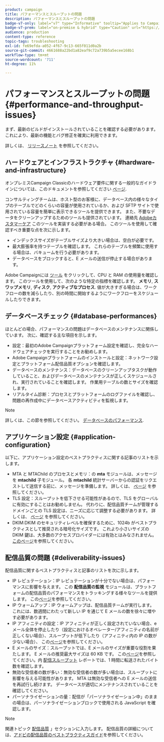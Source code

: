 ```yaml
---
product: campaign
title: パフォーマンスとスループットの問題
description: パフォーマンスとスループットの問題
badge-v7-only: label="v7" type="Informative" tooltip="Applies to Campaign Classic v7 only"
badge-v7-prem: label="on-premise & hybrid" type="Caution" url="https://experienceleague.adobe.com/docs/campaign-classic/using/installing-campaign-classic/architecture-and-hosting-models/hosting-models-lp/hosting-models.html" tooltip="Applies to on-premise and hybrid deployments only"
audience: production
content-type: reference
topic-tags: troubleshooting
exl-id: fe69efda-a052-4f67-9c13-665f011d0a2b
source-git-commit: 4661688a22bd1a82eaf9c72a739b5a5ecee168b1
workflow-type: tm+mt
source-wordcount: '711'
ht-degree: 11%

---
```


# パフォーマンスとスループットの問題{#performance-and-throughput-issues}



まず、最新のビルドがインストールされていることを確認する必要があります。 これにより、最新の機能とバグ修正を確実に利用できます。

詳しくは、 [リリースノート](../../rn/using/latest-release.md) を参照してください。

## ハードウェアとインフラストラクチャ {#hardware-and-infrastructure}

オンプレミスCampaign Classicのハードウェア要件に関する一般的なガイドラインについては、このドキュメントを参照してください [ページ](https://helpx.adobe.com/jp/campaign/kb/hardware-sizing-guide.html).

コンサルティングチームは、ホスト型のお客様に、データベース内の様々なタイプのテーブルでどのくらいの容量が使用されているか、および SFTP サイトで使用されている容量を簡単に表示できるツールを提供できます。 また、不要なデータをクリーンアップするためのツールも提供されています。 連絡先 [Adobeカスタマーケア](https://helpx.adobe.com/jp/enterprise/admin-guide.html/enterprise/using/support-for-experience-cloud.ug.html) このツールを実装する必要がある場合。 このツールを使用して確認すべき重要な点を次に示します。

* インデックスサイズがテーブルサイズより大きい場合は、空白が必要です。
* 最大膨張率を持つテーブルを確認します。 これらのテーブルを頻繁に使用する場合は、バキュームを行う必要があります。
* データベースをブロックすると、E メールの送信が停止する場合があります。

Adobe Campaignには [ツール](../../production/using/monitoring-processes.md#manual-monitoring) をクリックして、CPU と RAM の使用量を確認します。 このツールを使用して、次のような特定の指標を確認します。 **メモリ**, **スワップメモリ**, **ディスク**, **アクティブなプロセス**. 値が大きすぎる場合は、ワークフローの数を減らしたり、別の時間に開始するようにワークフローをスケジュールしたりできます。

## データベースチェック {#database-performances}

ほとんどの場合、パフォーマンスの問題はデータベースのメンテナンスに関係しています。 次に、確認する主な項目を示します。

* 設定：最初のAdobe Campaignプラットフォーム設定を確認し、完全なハードウェアチェックを実行することをお勧めします。
* Adobe Campaignプラットフォームのインストールと設定：ネットワーク設定とプラットフォーム配信品質オプションを確認します。
* データベースのメンテナンス：データベースのクリーンアップタスクが動作していること、およびデータベースのメンテナンスが正しくスケジュールされ、実行されていることを確認します。 作業用テーブルの数とサイズを確認します。
* リアルタイム診断：プロセスとプラットフォームのログファイルを確認し、問題の再作成中にデータベースアクティビティを監視します。

>[!NOTE]
>
>詳しくは、この節を参照してください。 [データベースのパフォーマンス](../../production/using/database-performances.md).

## アプリケーション設定 {#application-configuration}

以下に、アプリケーション設定のベストプラクティスに関する記事のリストを示します。

* MTA と MTAChild のプロセスとメモリ：の **mta** モジュールは、メッセージを **mtachild** 子モジュール。 各 **mtachild** 統計サーバーからの認証をリクエストして送信する前に、メッセージを準備します。 詳しくは、 [ページ](../../installation/using/email-deliverability.md) を参照してください。
* TLS 設定：スループットを低下させる可能性があるので、TLS をグローバルに有効にすることはお勧めしません。 代わりに、配信品質チームが管理するドメインごとの TLS 設定は、ニーズに応じて調整する必要があります。 詳しくは、 [ページ](../../installation/using/email-deliverability.md#mx-configuration) を参照してください。
* DKIM:DKIM のセキュリティレベルを確保するために、1024b がベストプラクティスとして推奨される暗号化サイズです。 これより小さいサイズの DKIM 鍵は、大多数のアクセスプロバイダーには有効とはみなされません。[このページ](https://experienceleague.adobe.com/docs/deliverability-learn/deliverability-best-practice-guide/transition-process/infrastructure.html?lang=ja#authentication)を参照してください。

## 配信品質の問題 {#deliverability-issues}

配信品質に関するベストプラクティスと記事のリストを次に示します。

* IP レピュテーション：IP レピュテーションが十分でない場合は、パフォーマンスに影響を与えます。 この **配信品質の監視** モジュールは、プラットフォームの配信品質のパフォーマンスをトラッキングする様々なツールを提供します。 この[ページ](../../delivery/using/monitoring-deliverability.md)を参照してください。
* IP ウォームアップ：IP ウォームアップは、配信品質チームが実行します。 これには、数週間にわたって新しい IP を通じて E メールの数を徐々に増やす必要があります。
* IP アフィニティの設定：IP アフィニティが正しく設定されていない場合、e メール全体を停止したり（設定におけるオペレーター/アフィニティの名前が正しくない場合）、スループットが低下したり（アフィニティ内の IP の数が少ない場合）、 この[ページ](../../installation/using/email-deliverability.md#list-of-ip-addresses-to-use)を参照してください。
* E メールのサイズ：スループットでは、E メールのサイズが重要な役割を果たします。 E メールの推奨最大サイズは 60 KB です。 この[ページ](https://helpx.adobe.com/legal/product-descriptions/campaign.html)を参照してください。内 [配信スループット](../../reporting/using/global-reports.md#delivery-throughput) レポートでは、1 時間に転送されたバイト数を確認します。
* 無効な受信者の数が多い：無効な受信者の数が多い場合は、スループットに影響を与える可能性があります。 MTA は無効な受信者への E メールの送信を再試行し続けます。 データベースが適切にメンテナンスされていることを確認してください。
* パーソナライゼーションの量：配信が「パーソナライゼーション中」のままの場合は、パーソナライゼーションブロックで使用される JavaScript を確認します。

>[!NOTE]
>
>関連トピック [配信品質](../../delivery/using/about-deliverability.md) 」セクションに入力します。 配信品質の詳細については、[アドビの配信品質のベストプラクティスガイド](https://experienceleague.adobe.com/docs/deliverability-learn/deliverability-best-practice-guide/introduction.html?lang=ja)を参照してください。
